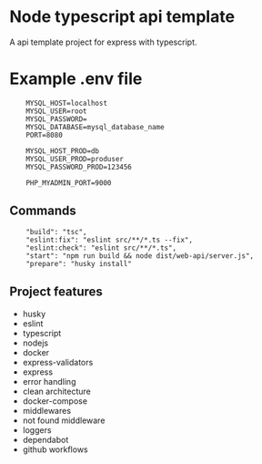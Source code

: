 # Node typescript api template

A api template project for express with typescript.

# Example .env file

```
    MYSQL_HOST=localhost
    MYSQL_USER=root
    MYSQL_PASSWORD=
    MYSQL_DATABASE=mysql_database_name
    PORT=8080

    MYSQL_HOST_PROD=db
    MYSQL_USER_PROD=produser
    MYSQL_PASSWORD_PROD=123456

    PHP_MYADMIN_PORT=9000
```

## Commands

```
    "build": "tsc",
    "eslint:fix": "eslint src/**/*.ts --fix",
    "eslint:check": "eslint src/**/*.ts",
    "start": "npm run build && node dist/web-api/server.js",
    "prepare": "husky install"
```

## Project features

- husky
- eslint
- typescript
- nodejs
- docker
- express-validators
- express
- error handling
- clean architecture
- docker-compose
- middlewares
- not found middleware
- loggers
- dependabot
- github workflows
